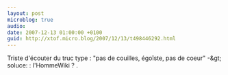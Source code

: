 ```yaml
---
layout: post
microblog: true
audio: 
date: 2007-12-13 01:00:00 +0100
guid: http://xtof.micro.blog/2007/12/13/t498446292.html
---
```

Triste d'écouter du truc type :  "pas de couilles, égoïste, pas de coeur"  -&amp;gt; soluce: :  l'HommeWiki ? .
